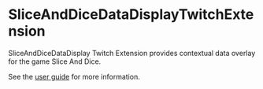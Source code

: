 # SliceAndDiceDataDisplayTwitchExtension

SliceAndDiceDataDisplay Twitch Extension provides contextual data overlay for the game Slice And Dice.

See the <a href="public/userGuide/index.html">user guide</a> for more information.